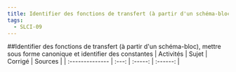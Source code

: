 ```yaml
---
title: Identifier des fonctions de transfert (à partir d'un schéma-bloc), mettre sous forme canonique et identifier des constantes 
tags:
  - SLCI-09
---
```

[comment]: <> (Généré automatiquement par make_all_activites.py, creation_fichiers_activites)

##Identifier des fonctions de transfert (à partir d'un schéma-bloc), mettre sous forme canonique et identifier des constantes 
| Activités | Sujet | Corrigé | Sources  | 
| :-------------- | :---: | :-----: | :------: | 

